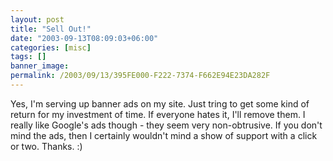 ```yaml
---
layout: post
title: "Sell Out!"
date: "2003-09-13T08:09:03+06:00"
categories: [misc]
tags: []
banner_image: 
permalink: /2003/09/13/395FE000-F222-7374-F662E94E23DA282F
---
```


Yes, I'm serving up banner ads on my site. Just tring to get some kind of return for my investment of time. If everyone hates it, I'll remove them. I really like Google's ads though - they seem very non-obtrusive. If you don't mind the ads, then I certainly wouldn't mind a show of support with a click or two. Thanks. :)